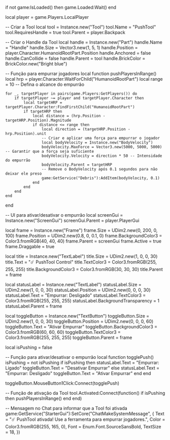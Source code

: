if not game:IsLoaded() then
    game.Loaded:Wait()
end

local player = game.Players.LocalPlayer

-- Criar a Tool
local tool = Instance.new("Tool")
tool.Name = "PushTool"
tool.RequiresHandle = true
tool.Parent = player.Backpack

-- Criar o Handle da Tool
local handle = Instance.new("Part")
handle.Name = "Handle"
handle.Size = Vector3.new(1, 5, 1)
handle.Position = player.Character.HumanoidRootPart.Position
handle.Anchored = false
handle.CanCollide = false
handle.Parent = tool
handle.BrickColor = BrickColor.new("Bright blue")

-- Função para empurrar jogadores
local function pushPlayersInRange()
    local hrp = player.Character:WaitForChild("HumanoidRootPart")
    local range = 10  -- Defina o alcance do empurrão

    for _, targetPlayer in pairs(game.Players:GetPlayers()) do
        if targetPlayer ~= player and targetPlayer.Character then
            local targetHRP = targetPlayer.Character:FindFirstChild("HumanoidRootPart")
            if targetHRP then
                local distance = (hrp.Position - targetHRP.Position).Magnitude
                if distance <= range then
                    local direction = (targetHRP.Position - hrp.Position).unit
                    -- Criar e aplicar uma força para empurrar o jogador
                    local bodyVelocity = Instance.new("BodyVelocity")
                    bodyVelocity.MaxForce = Vector3.new(5000, 5000, 5000) -- Garantir que a força seja suficiente
                    bodyVelocity.Velocity = direction * 50 -- Intensidade do empurrão
                    bodyVelocity.Parent = targetHRP
                    -- Remove o BodyVelocity após 0.1 segundos para não deixar ele preso
                    game:GetService("Debris"):AddItem(bodyVelocity, 0.1)
                end
            end
        end
    end
end

-- UI para ativar/desativar o empurrão
local screenGui = Instance.new("ScreenGui")
screenGui.Parent = player.PlayerGui

local frame = Instance.new("Frame")
frame.Size = UDim2.new(0, 200, 0, 100)
frame.Position = UDim2.new(0.8, 0, 0.1, 0)
frame.BackgroundColor3 = Color3.fromRGB(40, 40, 40)
frame.Parent = screenGui
frame.Active = true
frame.Draggable = true

local title = Instance.new("TextLabel")
title.Size = UDim2.new(1, 0, 0, 30)
title.Text = "☄️ PushTool Control"
title.TextColor3 = Color3.fromRGB(255, 255, 255)
title.BackgroundColor3 = Color3.fromRGB(30, 30, 30)
title.Parent = frame

local statusLabel = Instance.new("TextLabel")
statusLabel.Size = UDim2.new(1, 0, 0, 30)
statusLabel.Position = UDim2.new(0, 0, 0, 30)
statusLabel.Text = "Empurrar: Desligado"
statusLabel.TextColor3 = Color3.fromRGB(255, 255, 255)
statusLabel.BackgroundTransparency = 1
statusLabel.Parent = frame

local toggleButton = Instance.new("TextButton")
toggleButton.Size = UDim2.new(1, 0, 0, 30)
toggleButton.Position = UDim2.new(0, 0, 0, 60)
toggleButton.Text = "Ativar Empurrar"
toggleButton.BackgroundColor3 = Color3.fromRGB(60, 60, 60)
toggleButton.TextColor3 = Color3.fromRGB(255, 255, 255)
toggleButton.Parent = frame

local isPushing = false

-- Função para ativar/desativar o empurrão
local function togglePush()
    isPushing = not isPushing
    if isPushing then
        statusLabel.Text = "Empurrar: Ligado"
        toggleButton.Text = "Desativar Empurrar"
    else
        statusLabel.Text = "Empurrar: Desligado"
        toggleButton.Text = "Ativar Empurrar"
    end
end

toggleButton.MouseButton1Click:Connect(togglePush)

-- Função de ativação da Tool
tool.Activated:Connect(function()
    if isPushing then
        pushPlayersInRange()
    end
end)

-- Mensagem no Chat para informar que a Tool foi ativada
game:GetService("StarterGui"):SetCore("ChatMakeSystemMessage", {
    Text = "☄️ PushTool ativada! Use a ferramenta para empurrar jogadores.",
    Color = Color3.fromRGB(255, 165, 0),
    Font = Enum.Font.SourceSansBold,
    TextSize = 18,
})
